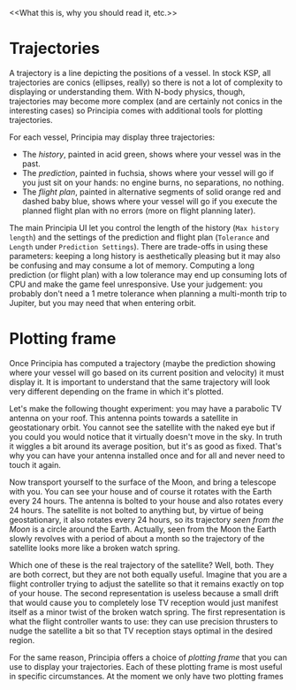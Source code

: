 <<What this is, why you should read it, etc.>>

# Trajectories

A trajectory is a line depicting the positions of a vessel.  In stock KSP, all trajectories are conics (ellipses, really) so there is not a lot of complexity to displaying or understanding them.  With N-body physics, though, trajectories may become more complex (and are certainly not conics in the interesting cases) so Principia comes with additional tools for plotting trajectories.

For each vessel, Principia may display three trajectories:
* The *history*, painted in acid green, shows where your vessel was in the past.
* The *prediction*, painted in fuchsia, shows where your vessel will go if you just sit on your hands: no engine burns, no separations, no nothing.
* The *flight plan*, painted in alternative segments of solid orange red and dashed baby blue, shows where your vessel will go if you execute the planned flight plan with no errors (more on flight planning later).

The main Principia UI let you control the length of the history (`Max history length`) and the settings of the prediction and flight plan (`Tolerance` and `Length` under `Prediction Settings`).  There are trade-offs in using these parameters: keeping a long history is aesthetically pleasing but it may also be confusing and may consume a lot of memory.  Computing a long prediction (or flight plan) with a low tolerance may end up consuming lots of CPU and make the game feel unresponsive.  Use your judgement: you probably don't need a 1 metre tolerance when planning a multi-month trip to Jupiter, but you may need that when entering orbit.

# Plotting frame

Once Principia has computed a trajectory (maybe the prediction showing where your vessel will go based on its current position and velocity) it must display it.  It is important to understand that the same trajectory will look very different depending on the frame in which it's plotted.

Let's make the following thought experiment: you may have a parabolic TV antenna on your roof.  This antenna points towards a satellite in geostationary orbit.  You cannot see the satellite with the naked eye but if you could you would notice that it virtually doesn't move in the sky.  In truth it wiggles a bit around its average position, but it's as good as fixed.  That's why you can have your antenna installed once and for all and never need to touch it again.

Now transport yourself to the surface of the Moon, and bring a telescope with you.  You can see your house and of course it rotates with the Earth every 24 hours.  The antenna is bolted to your house and also rotates every 24 hours.  The satellite is not bolted to anything but, by virtue of being geostationary, it also rotates every 24 hours, so its trajectory *seen from the Moon* is a circle around the Earth.  Actually, seen from the Moon the Earth slowly revolves with a period of about a month so the trajectory of the satellite looks more like a broken watch spring.

Which one of these is the real trajectory of the satellite?  Well, both.  They are both correct, but they are not both equally useful.  Imagine that you are a flight controller trying to adjust the satellite so that it remains exactly on top of your house.  The second representation is useless because a small drift that would cause you to completely lose TV reception would just manifest itself as a minor twist of the broken watch spring.  The first representation is what the flight controller wants to use: they can use precision thrusters to nudge the satellite a bit so that TV reception stays optimal in the desired region.

For the same reason, Principia offers a choice of *plotting frame* that you can use to display your trajectories.  Each of these plotting frame is most useful in specific circumstances.  At the moment we only have two plotting frames